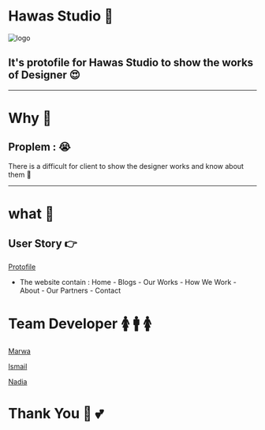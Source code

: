 # Hawas Studio 🐚



![logo](https://github.com/facg3/Hawas-Studio/blob/master/hawas.png)

## It's protofile for Hawas Studio to show the works of Designer 😍
___
# Why 🙋  
## Proplem : 😭
There is a difficult for client to show the designer works and know about them  🙇

___ 

# what 🙋 
## User Story 👉
[Protofile]()
- The website contain :
Home  - Blogs - Our Works - How We Work - About - Our Partners - Contact  


# Team  Developer 🚺 🚹 🚺 

[Marwa](https://github.com/MarwaBj)  

[Ismail](https://github.com/ismail2009)  

[Nadia](https://github.com/NadiaKhatib)



# Thank You 🙂 💕

